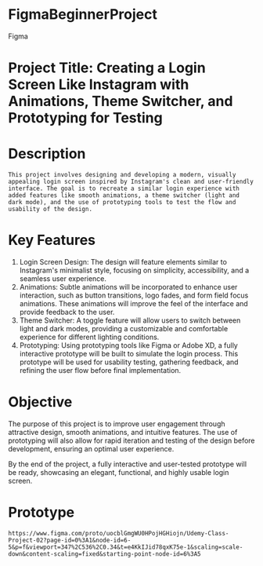 # FigmaBeginnerProject
Figma 
# Project Title: Creating a Login Screen Like Instagram with Animations, Theme Switcher, and Prototyping for Testing
# Description
    This project involves designing and developing a modern, visually appealing login screen inspired by Instagram's clean and user-friendly interface. The goal is to recreate a similar login experience with added features like smooth animations, a theme switcher (light and dark mode), and the use of prototyping tools to test the flow and usability of the design.

# Key Features
1) Login Screen Design: 
    The design will feature elements similar to Instagram's minimalist style, focusing on simplicity, accessibility, and a seamless user experience.
2) Animations: 
    Subtle animations will be incorporated to enhance user interaction, such as button transitions, logo fades, and form field focus animations. 
    These animations will improve the feel of the interface and provide feedback to the user.
3) Theme Switcher: 
    A toggle feature will allow users to switch between light and dark modes, providing a customizable and comfortable experience for different lighting conditions.
4) Prototyping: 
    Using prototyping tools like Figma or Adobe XD, a fully interactive prototype will be built to simulate the login process. 
    This prototype will be used for usability testing, gathering feedback, and refining the user flow before final implementation.
# Objective 
The purpose of this project is to improve user engagement through attractive design, smooth animations, and intuitive features. The use of prototyping will also allow for rapid iteration and testing of the design before development, ensuring an optimal user experience.

By the end of the project, a fully interactive and user-tested prototype will be ready, showcasing an elegant, functional, and highly usable login screen.

# Prototype 
    https://www.figma.com/proto/uocblGmgWU0HPojHGHiojn/Udemy-Class-Project-02?page-id=0%3A1&node-id=6-5&p=f&viewport=347%2C536%2C0.34&t=e4KkIJid78qxK75e-1&scaling=scale-down&content-scaling=fixed&starting-point-node-id=6%3A5